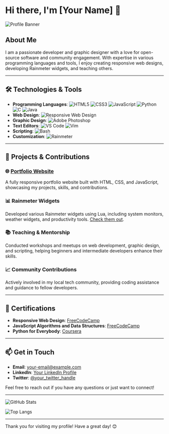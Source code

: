 # Hi there, I'm [Your Name] 👋

![Profile Banner](https://your-image-link-here.com/banner.png)

## About Me

I am a passionate developer and graphic designer with a love for open-source software and community engagement. With expertise in various programming languages and tools, I enjoy creating responsive web designs, developing Rainmeter widgets, and teaching others.

---

## 🛠️ Technologies & Tools

- **Programming Languages**: ![HTML5](https://img.shields.io/badge/-HTML5-E34F26?style=flat&logo=html5&logoColor=white) ![CSS3](https://img.shields.io/badge/-CSS3-1572B6?style=flat&logo=css3&logoColor=white) ![JavaScript](https://img.shields.io/badge/-JavaScript-F7DF1E?style=flat&logo=javascript&logoColor=black) ![Python](https://img.shields.io/badge/-Python-3776AB?style=flat&logo=python&logoColor=white) ![C](https://img.shields.io/badge/-C-A8B9CC?style=flat&logo=c&logoColor=black) ![Java](https://img.shields.io/badge/-Java-007396?style=flat&logo=java&logoColor=white)
- **Web Design**: ![Responsive Web Design](https://img.shields.io/badge/-Responsive%20Web%20Design-4CAF50?style=flat&logo=webflow&logoColor=white)
- **Graphic Design**: ![Adobe Photoshop](https://img.shields.io/badge/-Adobe%20Photoshop-31A8FF?style=flat&logo=adobe-photoshop&logoColor=white)
- **Text Editors**: ![VS Code](https://img.shields.io/badge/-VS%20Code-007ACC?style=flat&logo=visual-studio-code&logoColor=white) ![Vim](https://img.shields.io/badge/-Vim-019733?style=flat&logo=vim&logoColor=white)
- **Scripting**: ![Bash](https://img.shields.io/badge/-Bash-4EAA25?style=flat&logo=gnu-bash&logoColor=white)
- **Customization**: ![Rainmeter](https://img.shields.io/badge/-Rainmeter-0099CC?style=flat&logo=rainmeter&logoColor=white)

---

## 🌟 Projects & Contributions

### 🌐 [Portfolio Website](https://your-portfolio-link.com)
A fully responsive portfolio website built with HTML, CSS, and JavaScript, showcasing my projects, skills, and contributions.

### 📊 Rainmeter Widgets
Developed various Rainmeter widgets using Lua, including system monitors, weather widgets, and productivity tools. [Check them out](https://your-rainmeter-widgets-link.com).

### 📚 Teaching & Mentorship
Conducted workshops and meetups on web development, graphic design, and scripting, helping beginners and intermediate developers enhance their skills.

### 📈 Community Contributions
Actively involved in my local tech community, providing coding assistance and guidance to fellow developers.

---

## 📜 Certifications

- **Responsive Web Design**: [FreeCodeCamp](https://www.freecodecamp.org/certification/your-username/responsive-web-design)
- **JavaScript Algorithms and Data Structures**: [FreeCodeCamp](https://www.freecodecamp.org/certification/your-username/javascript-algorithms-and-data-structures)
- **Python for Everybody**: [Coursera](https://www.coursera.org/specializations/python)

---

## 📫 Get in Touch

- **Email**: [your-email@example.com](mailto:your-email@example.com)
- **LinkedIn**: [Your LinkedIn Profile](https://www.linkedin.com/in/your-profile)
- **Twitter**: [@your_twitter_handle](https://twitter.com/your_twitter_handle)

Feel free to reach out if you have any questions or just want to connect!

---

![GitHub Stats](https://github-readme-stats.vercel.app/api?username=your-github-username&show_icons=true&theme=radical)

![Top Langs](https://github-readme-stats.vercel.app/api/top-langs/?username=your-github-username&layout=compact&theme=radical)

---

Thank you for visiting my profile! Have a great day! 😊
